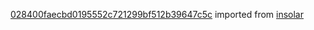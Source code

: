 [028400faecbd0195552c721299bf512b39647c5c](https://github.com/insolar/insolar/commit/028400faecbd0195552c721299bf512b39647c5c) imported from [insolar](https://github.com/insolar/insolar)
